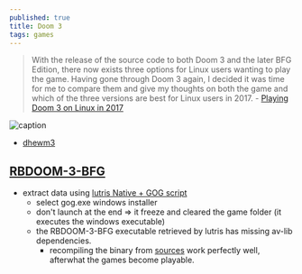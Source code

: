 ```yaml
---
published: true
title: Doom 3
tags: games
---
```

> With the release of the source code to both Doom 3 and the later BFG Edition, there now exists three options for Linux users wanting to play the game. Having gone through Doom 3 again, I decided it was time for me to compare them and give my thoughts on both the game and which of the three versions are best for Linux users in 2017. - [Playing Doom 3 on Linux in 2017](https://www.gamingonlinux.com/articles/playing-doom-3-on-linux-in-2017.10561)

![caption](https://external-content.duckduckgo.com/iu/?u=http%3A%2F%2Fwww.hd-tecnologia.com%2Fimagenes%2Farticulos%2F2011%2F11%2Fdoom3.jpg&f=1&nofb=1) <!-- .element height="50%" width="50% ustify-content="left" -->

- [dhewm3](https://dhewm3.org/)

## [RBDOOM-3-BFG](https://github.com/RobertBeckebans/RBDOOM-3-BFG/)
 - extract data using [lutris Native + GOG script](https://lutris.net/games/doom-3-bfg-edition/) 
	- select gog.exe windows installer
    - don't launch at the end => it freeze and cleared the game folder (it executes the windows executable)
    - the RBDOOM-3-BFG executable retrieved by lutris has missing av-lib dependencies.
    	- recompiling the binary from [sources](https://github.com/RobertBeckebans/RBDOOM-3-BFG/) work perfectly well, afterwhat the games become playable.
